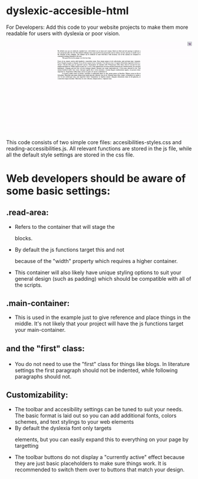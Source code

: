 # dyslexic-accesible-html
For Developers: Add this code to your website projects to make them more readable for users with dyslexia or poor vision.

![](https://github.com/NotNyelaK/dyslexic-accesible-html/blob/main/demo.gif)

This code consists of two simple core files: accesibilities-styles.css and reading-accessibilities.js. All relevant functions are stored in the js file, while all the default style settings are stored in the css file. 

# Web developers should be aware of some basic settings:

## .read-area: 
- Refers to the container that will stage the <p> blocks.
- By default the js functions target this and not <p> because of the "width" property which requires a higher container. 
- This container will also likely have unique styling options to suit your general design (such as padding) which should be compatible with all of the scripts. 

## .main-container:
- This is used in the example just to give reference and place things in the middle. It's not likely that your project will have the js functions target your main-container.

## <p> and the "first" class:
- You do not need to use the "first" class for things like blogs. In literature settings the first paragraph should not be indented, while following paragraphs should not. 

## Customizability: 
- The toolbar and accesibility settings can be tuned to suit your needs. The basic format is laid out so you can add additional fonts, colors schemes, and text stylings to your web elements
- By default the dyslexia font only targets <p> elements, but you can easily expand this to everything on your page by targetting <body>
- The toolbar buttons do not display a "currently active" effect because they are just basic placeholders to make sure things work. It is recommended to switch them over to buttons that match your design.

